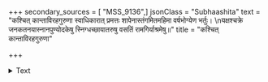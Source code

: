 +++
secondary_sources = [ "MSS_9136",]
jsonClass = "Subhaashita"
text = "कश्चित् कान्ताविरहगुरुणा स्वाधिकारात् प्रमत्तः शापेनास्तंगमितमहिमा वर्षभोग्येण भर्तुः।  \nयक्षश्चक्रे जनकतनयास्नानपुण्योदकेषु स्निग्धच्छायातरुषु वसतिं रामगिर्याश्रमेषु॥"
title = "कश्चित् कान्ताविरहगुरुणा"

+++

<details><summary>Text</summary>

कश्चित् कान्ताविरहगुरुणा स्वाधिकारात् प्रमत्तः शापेनास्तंगमितमहिमा वर्षभोग्येण भर्तुः।  
यक्षश्चक्रे जनकतनयास्नानपुण्योदकेषु स्निग्धच्छायातरुषु वसतिं रामगिर्याश्रमेषु॥
</details>
